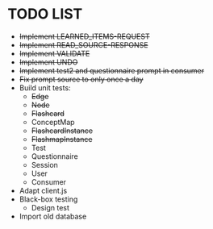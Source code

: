 # TODO LIST

* ~~Implement LEARNED_ITEMS-REQUEST~~
* ~~Implement READ_SOURCE-RESPONSE~~
* ~~Implement VALIDATE~~
* ~~Implement UNDO~~
* ~~Implement test2 and questionnaire prompt in consumer~~
* ~~Fix prompt source to only once a day~~
* Build unit tests:
  * ~~Edge~~
  * ~~Node~~
  * ~~Flashcard~~
  * ConceptMap
  * ~~FlashcardInstance~~
  * ~~FlashmapInstance~~
  * Test
  * Questionnaire
  * Session
  * User
  * Consumer
* Adapt client.js
* Black-box testing
  * Design test
* Import old database
